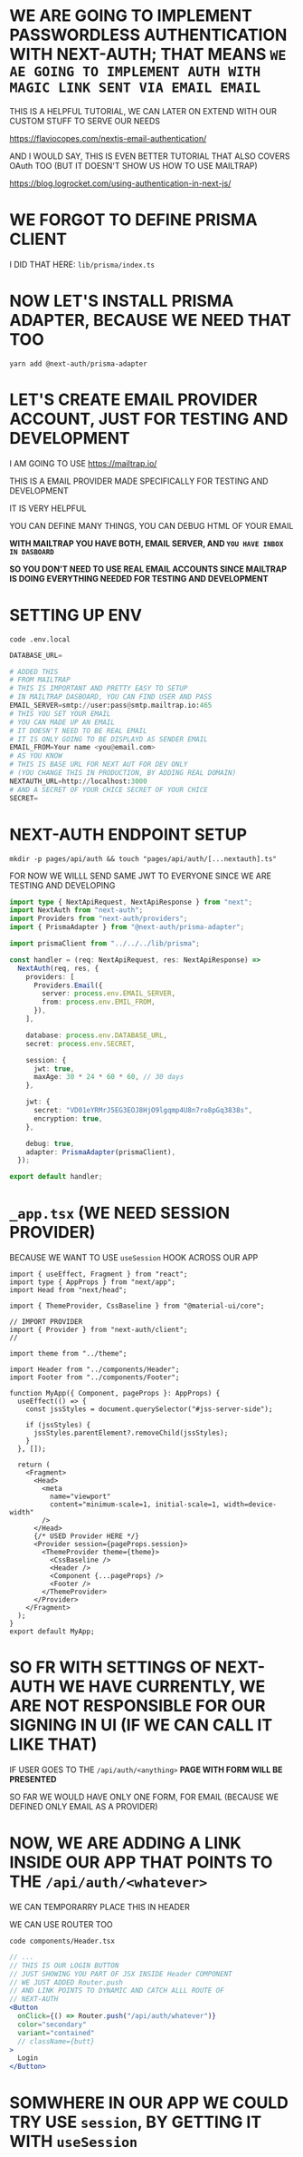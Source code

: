 # WE ARE GOING TO IMPLEMENT PASSWORDLESS AUTHENTICATION WITH NEXT-AUTH; THAT MEANS `WE AE GOING TO IMPLEMENT AUTH WITH MAGIC LINK SENT VIA EMAIL EMAIL`

THIS IS A HELPFUL TUTORIAL, WE CAN LATER ON EXTEND WITH OUR CUSTOM STUFF TO SERVE OUR NEEDS

<https://flaviocopes.com/nextjs-email-authentication/>

AND I WOULD SAY, THIS IS EVEN BETTER TUTORIAL THAT ALSO COVERS OAuth TOO (BUT IT DOESN'T SHOW US HOW TO USE MAILTRAP)

<https://blog.logrocket.com/using-authentication-in-next-js/>

# WE FORGOT TO DEFINE PRISMA CLIENT

I DID THAT HERE: `lib/prisma/index.ts`

# NOW LET'S INSTALL PRISMA ADAPTER, BECAUSE WE NEED THAT TOO

```
yarn add @next-auth/prisma-adapter
```

# LET'S CREATE EMAIL PROVIDER ACCOUNT, JUST FOR TESTING AND DEVELOPMENT

I AM GOING TO USE <https://mailtrap.io/>

THIS IS A EMAIL PROVIDER MADE SPECIFICALLY FOR TESTING AND DEVELOPMENT

IT IS VERY HELPFUL

YOU CAN DEFINE MANY THINGS, YOU CAN DEBUG HTML OF YOUR EMAIL

**WITH MAILTRAP YOU HAVE BOTH, EMAIL SERVER, AND `YOU HAVE INBOX IN DASBOARD`**

**SO YOU DON'T NEED TO USE REAL EMAIL ACCOUNTS SINCE MAILTRAP IS DOING EVERYTHING NEEDED FOR TESTING AND DEVELOPMENT**

# SETTING UP ENV

```
code .env.local
```

```py
DATABASE_URL=

# ADDED THIS
# FROM MAILTRAP
# THIS IS IMPORTANT AND PRETTY EASY TO SETUP
# IN MAILTRAP DASBOARD, YOU CAN FIND USER AND PASS
EMAIL_SERVER=smtp://user:pass@smtp.mailtrap.io:465
# THIS YOU SET YOUR EMAIL
# YOU CAN MADE UP AN EMAIL
# IT DOESN'T NEED TO BE REAL EMAIL
# IT IS ONLY GOING TO BE DISPLAYD AS SENDER EMAIL
EMAIL_FROM=Your name <you@email.com>
# AS YOU KNOW
# THIS IS BASE URL FOR NEXT AUT FOR DEV ONLY 
# (YOU CHANGE THIS IN PRODUCTION, BY ADDING REAL DOMAIN)
NEXTAUTH_URL=http://localhost:3000
# AND A SECRET OF YOUR CHICE SECRET OF YOUR CHICE
SECRET=
```

# NEXT-AUTH ENDPOINT SETUP

```
mkdir -p pages/api/auth && touch "pages/api/auth/[...nextauth].ts"
```

FOR NOW WE WILLL SEND SAME JWT TO EVERYONE SINCE WE ARE TESTING AND DEVELOPING

```ts
import type { NextApiRequest, NextApiResponse } from "next";
import NextAuth from "next-auth";
import Providers from "next-auth/providers";
import { PrismaAdapter } from "@next-auth/prisma-adapter";

import prismaClient from "../../../lib/prisma";

const handler = (req: NextApiRequest, res: NextApiResponse) =>
  NextAuth(req, res, {
    providers: [
      Providers.Email({
        server: process.env.EMAIL_SERVER,
        from: process.env.EMIL_FROM,
      }),
    ],

    database: process.env.DATABASE_URL,
    secret: process.env.SECRET,

    session: {
      jwt: true,
      maxAge: 30 * 24 * 60 * 60, // 30 days
    },

    jwt: {
      secret: "VD01eYRMrJ5EG3EOJ8HjO9lgqmp4U8n7ro8pGq3838s",
      encryption: true,
    },

    debug: true,
    adapter: PrismaAdapter(prismaClient),
  });

export default handler;
```

# `_app.tsx` (WE NEED SESSION PROVIDER)

BECAUSE WE WANT TO USE `useSession` HOOK ACROSS OUR APP

```tsx
import { useEffect, Fragment } from "react";
import type { AppProps } from "next/app";
import Head from "next/head";

import { ThemeProvider, CssBaseline } from "@material-ui/core";

// IMPORT PROVIDER
import { Provider } from "next-auth/client";
// 

import theme from "../theme";

import Header from "../components/Header";
import Footer from "../components/Footer";

function MyApp({ Component, pageProps }: AppProps) {
  useEffect(() => {
    const jssStyles = document.querySelector("#jss-server-side");

    if (jssStyles) {
      jssStyles.parentElement?.removeChild(jssStyles);
    }
  }, []);

  return (
    <Fragment>
      <Head>
        <meta
          name="viewport"
          content="minimum-scale=1, initial-scale=1, width=device-width"
        />
      </Head>
      {/* USED Provider HERE */}
      <Provider session={pageProps.session}>
        <ThemeProvider theme={theme}>
          <CssBaseline />
          <Header />
          <Component {...pageProps} />
          <Footer />
        </ThemeProvider>
      </Provider>
    </Fragment>
  );
}
export default MyApp;

```

# SO FR WITH SETTINGS OF NEXT-AUTH WE HAVE CURRENTLY, WE ARE NOT RESPONSIBLE FOR OUR SIGNING IN UI (IF WE CAN CALL IT LIKE THAT)

IF USER GOES TO THE `/api/auth/<anything>` **PAGE WITH FORM WILL BE PRESENTED**

SO FAR WE WOULD HAVE ONLY ONE FORM, FOR EMAIL (BECAUSE WE DEFINED ONLY EMAIL AS A PROVIDER)

# NOW, WE ARE ADDING A LINK INSIDE OUR APP THAT POINTS TO THE `/api/auth/<whatever>`

WE CAN TEMPORARRY PLACE THIS IN HEADER

WE CAN USE ROUTER TOO

```
code components/Header.tsx
```

```jsx
// ...
// THIS IS OUR LOGIN BUTTON
// JUST SHOWING YOU PART OF JSX INSIDE Header COMPONENT
// WE JUST ADDED Router.push
// AND LINK POINTS TO DYNAMIC AND CATCH ALLL ROUTE OF
// NEXT-AUTH
<Button
  onClick={() => Router.push("/api/auth/whatever")}
  color="secondary"
  variant="contained"
  // className={butt}
>
  Login
</Button>
```

# SOMWHERE IN OUR APP WE COULD TRY USE `session`, BY GETTING IT WITH `useSession`


